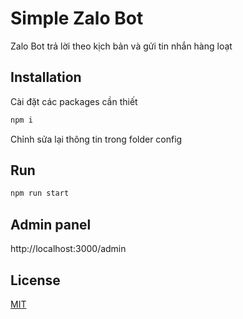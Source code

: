 # Simple Zalo Bot

Zalo Bot trả lời theo kịch bản và gửi tin nhắn hàng loạt

## Installation

Cài đặt các packages cần thiết

```bash
npm i
```
Chỉnh sửa lại thông tin trong folder config
## Run
``` bash
npm run start
```

## Admin panel

http://localhost:3000/admin

## License
[MIT](https://choosealicense.com/licenses/mit/)